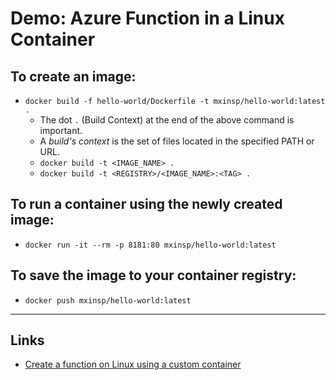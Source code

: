 # Demo: Azure Function in a Linux Container

## To create an image:
* `docker build -f hello-world/Dockerfile -t mxinsp/hello-world:latest . `
  * The dot `.` (Build Context) at the end of the above command is important.  
  * A _build's context_ is the set of files located in the specified PATH or URL.
  * `docker build -t <IMAGE_NAME> .`
  * `docker build -t <REGISTRY>/<IMAGE_NAME>:<TAG> .`

## To run a container using the newly created image:
* `docker run -it --rm -p 8181:80 mxinsp/hello-world:latest`

## To save the image to your container registry:
* `docker push mxinsp/hello-world:latest`
---
## Links
* [Create a function on Linux using a custom container](https://learn.microsoft.com/en-us/azure/azure-functions/functions-create-function-linux-custom-image?pivots=programming-language-csharp&tabs=isolated-process%2Cbash%2Cazure-cli%2Cv1)
